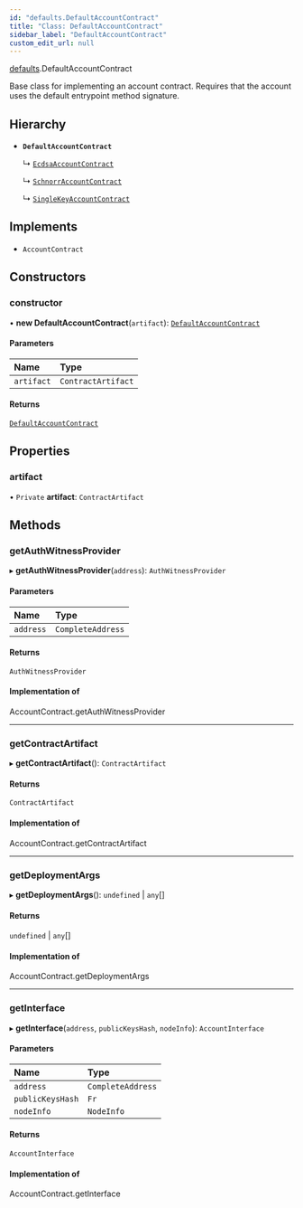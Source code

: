 ```yaml
---
id: "defaults.DefaultAccountContract"
title: "Class: DefaultAccountContract"
sidebar_label: "DefaultAccountContract"
custom_edit_url: null
---
```


[defaults](../modules/defaults.md).DefaultAccountContract

Base class for implementing an account contract. Requires that the account uses the
default entrypoint method signature.

## Hierarchy

- **`DefaultAccountContract`**

  ↳ [`EcdsaAccountContract`](ecdsa.EcdsaAccountContract.md)

  ↳ [`SchnorrAccountContract`](schnorr.SchnorrAccountContract.md)

  ↳ [`SingleKeyAccountContract`](single_key.SingleKeyAccountContract.md)

## Implements

- `AccountContract`

## Constructors

### constructor

• **new DefaultAccountContract**(`artifact`): [`DefaultAccountContract`](defaults.DefaultAccountContract.md)

#### Parameters

| Name | Type |
| :------ | :------ |
| `artifact` | `ContractArtifact` |

#### Returns

[`DefaultAccountContract`](defaults.DefaultAccountContract.md)

## Properties

### artifact

• `Private` **artifact**: `ContractArtifact`

## Methods

### getAuthWitnessProvider

▸ **getAuthWitnessProvider**(`address`): `AuthWitnessProvider`

#### Parameters

| Name | Type |
| :------ | :------ |
| `address` | `CompleteAddress` |

#### Returns

`AuthWitnessProvider`

#### Implementation of

AccountContract.getAuthWitnessProvider

___

### getContractArtifact

▸ **getContractArtifact**(): `ContractArtifact`

#### Returns

`ContractArtifact`

#### Implementation of

AccountContract.getContractArtifact

___

### getDeploymentArgs

▸ **getDeploymentArgs**(): `undefined` \| `any`[]

#### Returns

`undefined` \| `any`[]

#### Implementation of

AccountContract.getDeploymentArgs

___

### getInterface

▸ **getInterface**(`address`, `publicKeysHash`, `nodeInfo`): `AccountInterface`

#### Parameters

| Name | Type |
| :------ | :------ |
| `address` | `CompleteAddress` |
| `publicKeysHash` | `Fr` |
| `nodeInfo` | `NodeInfo` |

#### Returns

`AccountInterface`

#### Implementation of

AccountContract.getInterface

